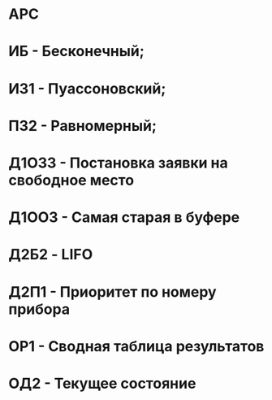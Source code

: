 # APC
# ИБ - Бесконечный;
# ИЗ1 - Пуассоновский;
# П32 - Равномерный;
# Д1ОЗ3 - Постановка заявки на свободное место
# Д1ОО3 - Самая старая в буфере
# Д2Б2 - LIFO
# Д2П1 - Приоритет по номеру прибора
# ОР1 - Сводная таблица результатов
# ОД2 - Текущее состояние